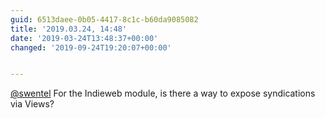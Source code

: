 ```yaml
---
guid: 6513daee-0b05-4417-8c1c-b60da9085082
title: '2019.03.24, 14:48'
date: '2019-03-24T13:48:37+00:00'
changed: '2019-09-24T19:20:07+00:00'


---
```


[@swentel](https://twitter.com/swentel) For the Indieweb module, is there a way to expose syndications via Views? 
